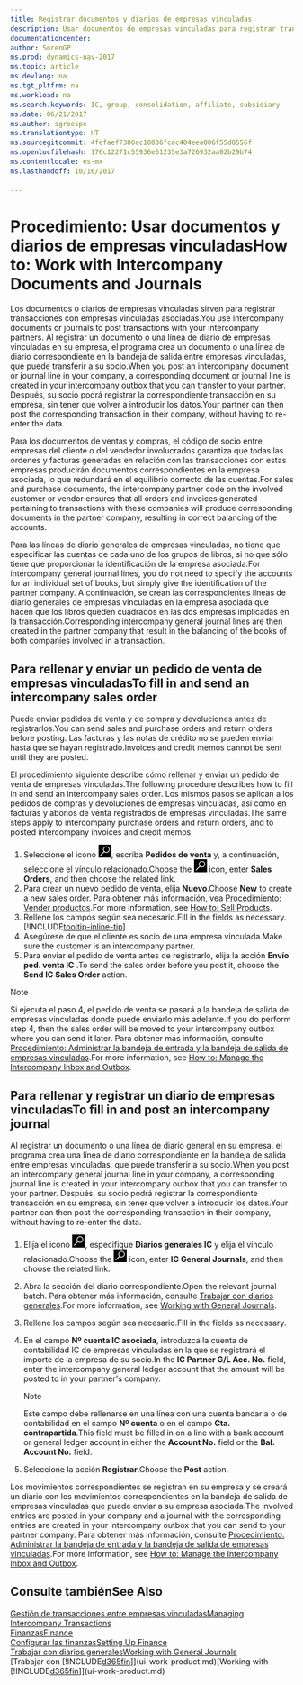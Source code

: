 ```yaml
---
title: Registrar documentos y diarios de empresas vinculadas
description: Usar documentos de empresas vinculadas para registrar transacciones con empresas vinculadas asociadas.
documentationcenter: 
author: SorenGP
ms.prod: dynamics-nav-2017
ms.topic: article
ms.devlang: na
ms.tgt_pltfrm: na
ms.workload: na
ms.search.keywords: IC, group, consolidation, affiliate, subsidiary
ms.date: 06/21/2017
ms.author: sgroespe
ms.translationtype: HT
ms.sourcegitcommit: 4fefaef7380ac10836fcac404eea006f55d8556f
ms.openlocfilehash: 176c12271c55936e61235e3a726932aa02b29b74
ms.contentlocale: es-mx
ms.lasthandoff: 10/16/2017

---
```

# <a name="how-to-work-with-intercompany-documents-and-journals"></a><span data-ttu-id="4b763-103">Procedimiento: Usar documentos y diarios de empresas vinculadas</span><span class="sxs-lookup"><span data-stu-id="4b763-103">How to: Work with Intercompany Documents and Journals</span></span>
<span data-ttu-id="4b763-104">Los documentos o diarios de empresas vinculadas sirven para registrar transacciones con empresas vinculadas asociadas.</span><span class="sxs-lookup"><span data-stu-id="4b763-104">You use intercompany documents or journals to post transactions with your intercompany partners.</span></span> <span data-ttu-id="4b763-105">Al registrar un documento o una línea de diario de empresas vinculadas en su empresa, el programa crea un documento o una línea de diario correspondiente en la bandeja de salida entre empresas vinculadas, que puede transferir a su socio.</span><span class="sxs-lookup"><span data-stu-id="4b763-105">When you post an intercompany document or journal line in your company, a corresponding document or journal line is created in your intercompany outbox that you can transfer to your partner.</span></span> <span data-ttu-id="4b763-106">Después, su socio podrá registrar la correspondiente transacción en su empresa, sin tener que volver a introducir los datos.</span><span class="sxs-lookup"><span data-stu-id="4b763-106">Your partner can then post the corresponding transaction in their company, without having to re-enter the data.</span></span>

<span data-ttu-id="4b763-107">Para los documentos de ventas y compras, el código de socio entre empresas del cliente o del vendedor involucrados garantiza que todas las órdenes y facturas generadas en relación con las transacciones con estas empresas producirán documentos correspondientes en la empresa asociada, lo que redundará en el equilibrio correcto de las cuentas.</span><span class="sxs-lookup"><span data-stu-id="4b763-107">For sales and purchase documents, the intercompany partner code on the involved customer or vendor ensures that all orders and invoices generated pertaining to transactions with these companies will produce corresponding documents in the partner company, resulting in correct balancing of the accounts.</span></span>

<span data-ttu-id="4b763-108">Para las líneas de diario generales de empresas vinculadas, no tiene que especificar las cuentas de cada uno de los grupos de libros, si no que sólo tiene que proporcionar la identificación de la empresa asociada.</span><span class="sxs-lookup"><span data-stu-id="4b763-108">For intercompany general journal lines, you do not need to specify the accounts for an individual set of books, but simply give the identification of the partner company.</span></span> <span data-ttu-id="4b763-109">A continuación, se crean las correspondientes líneas de diario generales de empresas vinculadas en la empresa asociada que hacen que los libros queden cuadrados en las dos empresas implicadas en la transacción.</span><span class="sxs-lookup"><span data-stu-id="4b763-109">Corresponding intercompany general journal lines are then created in the partner company that result in the balancing of the books of both companies involved in a transaction.</span></span>

## <a name="to-fill-in-and-send-an-intercompany-sales-order"></a><span data-ttu-id="4b763-110">Para rellenar y enviar un pedido de venta de empresas vinculadas</span><span class="sxs-lookup"><span data-stu-id="4b763-110">To fill in and send an intercompany sales order</span></span>
<span data-ttu-id="4b763-111">Puede enviar pedidos de venta y de compra y devoluciones antes de registrarlos.</span><span class="sxs-lookup"><span data-stu-id="4b763-111">You can send sales and purchase orders and return orders before posting.</span></span> <span data-ttu-id="4b763-112">Las facturas y las notas de crédito no se pueden enviar hasta que se hayan registrado.</span><span class="sxs-lookup"><span data-stu-id="4b763-112">Invoices and credit memos cannot be sent until they are posted.</span></span>

<span data-ttu-id="4b763-113">El procedimiento siguiente describe cómo rellenar y enviar un pedido de venta de empresas vinculadas.</span><span class="sxs-lookup"><span data-stu-id="4b763-113">The following procedure describes how to fill in and send an intercompany sales order.</span></span> <span data-ttu-id="4b763-114">Los mismos pasos se aplican a los pedidos de compras y devoluciones de empresas vinculadas, así como en facturas y abonos de venta registrados de empresas vinculadas.</span><span class="sxs-lookup"><span data-stu-id="4b763-114">The same steps apply to intercompany purchase orders and return orders, and to posted intercompany invoices and credit memos.</span></span>  

1. <span data-ttu-id="4b763-115">Seleccione el icono ![Buscar página o informe](media/ui-search/search_small.png "icono Buscar página o informe"), escriba **Pedidos de venta** y, a continuación, seleccione el vínculo relacionado.</span><span class="sxs-lookup"><span data-stu-id="4b763-115">Choose the ![Search for Page or Report](media/ui-search/search_small.png "Search for Page or Report icon") icon, enter **Sales Orders**, and then choose the related link.</span></span>  
2. <span data-ttu-id="4b763-116">Para crear un nuevo pedido de venta, elija **Nuevo**.</span><span class="sxs-lookup"><span data-stu-id="4b763-116">Choose **New** to create a new sales order.</span></span> <span data-ttu-id="4b763-117">Para obtener más información, vea [Procedimiento: Vender productos](sales-how-sell-products.md).</span><span class="sxs-lookup"><span data-stu-id="4b763-117">For more information, see [How to: Sell Products](sales-how-sell-products.md).</span></span>  
3. <span data-ttu-id="4b763-118">Rellene los campos según sea necesario.</span><span class="sxs-lookup"><span data-stu-id="4b763-118">Fill in the fields as necessary.</span></span> [!INCLUDE[tooltip-inline-tip](includes/tooltip-inline-tip_md.md)]
4. <span data-ttu-id="4b763-119">Asegúrese de que el cliente es socio de una empresa vinculada.</span><span class="sxs-lookup"><span data-stu-id="4b763-119">Make sure the customer is an intercompany partner.</span></span>
5. <span data-ttu-id="4b763-120">Para enviar el pedido de venta antes de registrarlo, elija la acción **Envío ped. venta IC** .</span><span class="sxs-lookup"><span data-stu-id="4b763-120">To send the sales order before you post it, choose the **Send IC Sales Order** action.</span></span>

> [!NOTE]
> <span data-ttu-id="4b763-121">Si ejecuta el paso 4, el pedido de venta se pasará a la bandeja de salida de empresas vinculadas donde puede enviarlo más adelante.</span><span class="sxs-lookup"><span data-stu-id="4b763-121">If you do perform step 4, then the sales order will be moved to your intercompany outbox where you can send it later.</span></span> <span data-ttu-id="4b763-122">Para obtener más información, consulte [Procedimiento: Administrar la bandeja de entrada y la bandeja de salida de empresas vinculadas](intercompany-how-manage-intercompany-inbox.md).</span><span class="sxs-lookup"><span data-stu-id="4b763-122">For more information, see [How to: Manage the Intercompany Inbox and Outbox](intercompany-how-manage-intercompany-inbox.md).</span></span>

## <a name="to-fill-in-and-post-an-intercompany-journal"></a><span data-ttu-id="4b763-123">Para rellenar y registrar un diario de empresas vinculadas</span><span class="sxs-lookup"><span data-stu-id="4b763-123">To fill in and post an intercompany journal</span></span>
<span data-ttu-id="4b763-124">Al registrar un documento o una línea de diario general en su empresa, el programa crea una línea de diario correspondiente en la bandeja de salida entre empresas vinculadas, que puede transferir a su socio.</span><span class="sxs-lookup"><span data-stu-id="4b763-124">When you post an intercompany general journal line in your company, a corresponding journal line is created in your intercompany outbox that you can transfer to your partner.</span></span> <span data-ttu-id="4b763-125">Después, su socio podrá registrar la correspondiente transacción en su empresa, sin tener que volver a introducir los datos.</span><span class="sxs-lookup"><span data-stu-id="4b763-125">Your partner can then post the corresponding transaction in their company, without having to re-enter the data.</span></span>

1. <span data-ttu-id="4b763-126">Elija el icono ![Buscar página o informe](media/ui-search/search_small.png "icono Buscar página o informe"), especifique **Diarios generales IC** y elija el vínculo relacionado.</span><span class="sxs-lookup"><span data-stu-id="4b763-126">Choose the ![Search for Page or Report](media/ui-search/search_small.png "Search for Page or Report icon") icon, enter **IC General Journals**, and then choose the related link.</span></span>  
2. <span data-ttu-id="4b763-127">Abra la sección del diario correspondiente.</span><span class="sxs-lookup"><span data-stu-id="4b763-127">Open the relevant journal batch.</span></span> <span data-ttu-id="4b763-128">Para obtener más información, consulte [Trabajar con diarios generales](ui-work-general-journals.md).</span><span class="sxs-lookup"><span data-stu-id="4b763-128">For more information, see [Working with General Journals](ui-work-general-journals.md).</span></span>
3. <span data-ttu-id="4b763-129">Rellene los campos según sea necesario.</span><span class="sxs-lookup"><span data-stu-id="4b763-129">Fill in the fields as necessary.</span></span>
4. <span data-ttu-id="4b763-130">En el campo **Nº cuenta IC asociada**, introduzca la cuenta de contabilidad IC de empresas vinculadas en la que se registrará el importe de la empresa de su socio.</span><span class="sxs-lookup"><span data-stu-id="4b763-130">In the **IC Partner G/L Acc. No.** field, enter the intercompany general ledger account that the amount will be posted to in your partner's company.</span></span>

    > [!NOTE]
    > <span data-ttu-id="4b763-131">Este campo debe rellenarse en una línea con una cuenta bancaria o de contabilidad en el campo **Nº cuenta** o en el campo **Cta. contrapartida**.</span><span class="sxs-lookup"><span data-stu-id="4b763-131">This field must be filled in on a line with a bank account or general ledger account in either the **Account No.** field or the **Bal. Account No.** field.</span></span>  
5. <span data-ttu-id="4b763-132">Seleccione la acción **Registrar**.</span><span class="sxs-lookup"><span data-stu-id="4b763-132">Choose the **Post** action.</span></span>

<span data-ttu-id="4b763-133">Los movimientos correspondientes se registran en su empresa y se creará un diario con los movimientos correspondientes en la bandeja de salida de empresas vinculadas que puede enviar a su empresa asociada.</span><span class="sxs-lookup"><span data-stu-id="4b763-133">The involved entries are posted in your company and a journal with the corresponding entries are created in your intercompany outbox that you can send to your partner company.</span></span> <span data-ttu-id="4b763-134">Para obtener más información, consulte [Procedimiento: Administrar la bandeja de entrada y la bandeja de salida de empresas vinculadas](intercompany-how-manage-intercompany-inbox.md).</span><span class="sxs-lookup"><span data-stu-id="4b763-134">For more information, see [How to: Manage the Intercompany Inbox and Outbox](intercompany-how-manage-intercompany-inbox.md).</span></span> 

## <a name="see-also"></a><span data-ttu-id="4b763-135">Consulte también</span><span class="sxs-lookup"><span data-stu-id="4b763-135">See Also</span></span>
[<span data-ttu-id="4b763-136">Gestión de transacciones entre empresas vinculadas</span><span class="sxs-lookup"><span data-stu-id="4b763-136">Managing Intercompany Transactions</span></span>](intercompany-manage.md)  
[<span data-ttu-id="4b763-137">Finanzas</span><span class="sxs-lookup"><span data-stu-id="4b763-137">Finance</span></span>](finance.md)  
[<span data-ttu-id="4b763-138">Configurar las finanzas</span><span class="sxs-lookup"><span data-stu-id="4b763-138">Setting Up Finance</span></span>](finance-setup-finance.md)  
[<span data-ttu-id="4b763-139">Trabajar con diarios generales</span><span class="sxs-lookup"><span data-stu-id="4b763-139">Working with General Journals</span></span>](ui-work-general-journals.md)  
<span data-ttu-id="4b763-140">[Trabajar con [!INCLUDE[d365fin](includes/d365fin_md.md)]](ui-work-product.md)</span><span class="sxs-lookup"><span data-stu-id="4b763-140">[Working with [!INCLUDE[d365fin](includes/d365fin_md.md)]](ui-work-product.md)</span></span>

